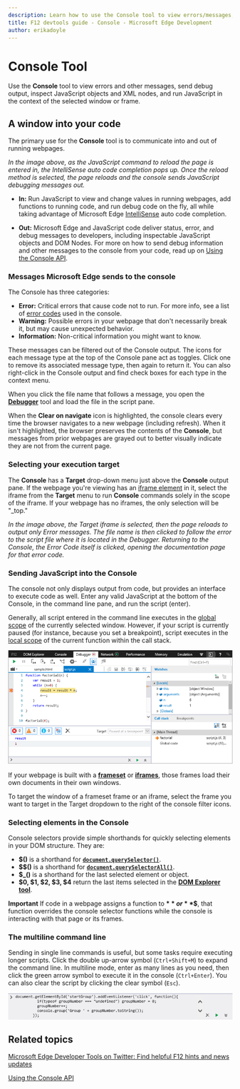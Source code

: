 ```yaml
---
description: Learn how to use the Console tool to view errors/messages, send debug output, and inspect JavaScript objects/XML nodes.
title: F12 devtools guide - Console - Microsoft Edge Development
author: erikadoyle
---
```


# Console Tool

Use the **Console** tool to view errors and other messages, send debug output, inspect JavaScript objects and XML nodes, and run JavaScript in the context of the selected window or frame.

## A window into your code

The primary use for the **Console** tool is to communicate into and out of running webpages.



*In the image above, as the JavaScript command to reload the page is entered in, the IntelliSense auto code completion pops up. Once the reload method is selected, the page reloads and the console sends JavaScript debugging messages out.*

   - **In:** Run JavaScript to view and change values in running webpages, add functions to running code, and run debug code on the fly, all while taking advantage of Microsoft Edge [IntelliSense](https://msdn.microsoft.com/library/hcw1s69b.aspx) auto code completion.

   - **Out:** Microsoft Edge and JavaScript code deliver status, error, and debug messages to developers, including inspectable JavaScript objects and DOM Nodes. For more on how to send debug information and other messages to the console from your code, read up on [Using the Console API](./console/using-the-console-api.md).

### Messages Microsoft Edge sends to the console

The Console has three categories:
   - **Error:** Critical errors that cause code not to run. For more info, see a list of [error codes](./console/console-error-and-status-codes.md) used in the console.
   - **Warning:** Possible errors in your webpage that don't necessarily break it, but may cause unexpected behavior.
   - **Information:** Non-critical information you might want to know.



These messages can be filtered out of the Console output. The icons for each message type at the top of the Console pane act as toggles. Click one to remove its associated message type, then again to return it. You can also right-click in the Console output and find check boxes for each type in the context menu.

When you click the file name that follows a message, you open the **[Debugger](./debugger.md)** tool and load the file in the script pane.

When the **Clear on navigate** icon is highlighted, the console clears every time the browser navigates to a new webpage (including refresh). When it isn't highlighted, the browser preserves the contents of the **Console**, but messages from prior webpages are grayed out to better visually indicate they are not from the current page.

### Selecting your execution target
The **Console** has a **Target** drop-down menu just above the **Console** output pane. If the webpage you're viewing has an [iframe element]() in it, select the iframe from the **Target** menu to run **Console** commands solely in the scope of the iframe. If your webpage has no iframes, the only selection will be "_top."



*In the image above, the Target iframe is selected, then the page reloads to output only Error messages. The file name is then clicked to follow the error to the script file where it is located in the Debugger. Returning to the Console, the Error Code itself is clicked, opening the documentation page for that error code.*

### Sending JavaScript into the Console
The console not only displays output from code, but provides an interface to execute code as well. Enter any valid JavaScript at the bottom of the Console, in the command line pane, and run the script (enter).



Generally, all script entered in the command line executes in the [global scope](https://msdn.microsoft.com/library/bzt2dkta.aspx) of the currently selected window. However, if your script is currently paused (for instance, because you set a breakpoint), script executes in the [local scope](https://msdn.microsoft.com/library/bzt2dkta.aspx) of the current function within the call stack.

![F12 Console Command Line local scope](./media/Edge_Console_local_scope.png)

If your webpage is built with a **[frameset](https://msdn.microsoft.com/library/ms535251.aspx)** or **[iframes](https://msdn.microsoft.com/library/ms535258.aspx)**, those frames load their own documents in their own windows.

To target the window of a frameset frame or an iframe, select the frame you want to target in the Target dropdown to the right of the console filter icons.

### Selecting elements in the Console
Console selectors provide simple shorthands for quickly selecting elements in your DOM structure. They are:

   - **$()** is a shorthand for [**`document.querySelector()`**](https://msdn.microsoft.com/library/cc288169.aspx).
   - **$$()** is a shorthand for [**`document.querySelectorAll()`**](https://msdn.microsoft.com/library/cc304115.aspx).
   - **$_()** is a shorthand for the last selected element or object.
   - **$0, $1, $2, $3, $4** return the last items selected in the [**DOM Explorer tool**](./dom-explorer.md).

**Important**  If code in a webpage assigns a function to **$** or **$$**, that function overrides the console selector functions while the console is interacting with that page or its frames.

### The multiline command line

Sending in single line commands is useful, but some tasks require executing longer scripts. Click the double up-arrow symbol (`Ctrl+Shift+M`) to expand the command line. In multiline mode, enter as many lines as you need, then click the green arrow symbol to execute it in the console (`Ctrl+Enter`). You can also clear the script by clicking the clear symbol (`Esc`).

![F12 Console Multiline Command Line](./media/f12blueconsolecommandmultiple.png)

## Related topics

[Microsoft Edge Developer Tools on Twitter: Find helpful F12 hints and news updates](https://twitter.com/EdgeDevTools)

[Using the Console API](./console/using-the-console-api.md)
